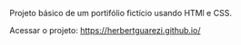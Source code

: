 Projeto básico de um portifólio fictício usando HTMl e CSS.

Acessar o projeto:  https://herbertguarezi.github.io/
